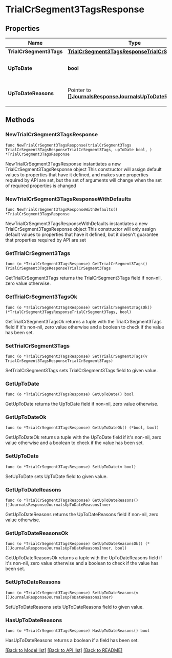 # TrialCrSegment3TagsResponse

## Properties

Name | Type | Description | Notes
------------ | ------------- | ------------- | -------------
**TrialCrSegment3Tags** | [**TrialCrSegment3TagsResponseTrialCrSegment3Tags**](TrialCrSegment3TagsResponseTrialCrSegment3Tags.md) |  | 
**UpToDate** | **bool** | 集計結果が最新かどうか | 
**UpToDateReasons** | Pointer to [**[]JournalsResponseJournalsUpToDateReasonsInner**](JournalsResponseJournalsUpToDateReasonsInner.md) | 集計が最新でない場合の要因情報 | [optional] 

## Methods

### NewTrialCrSegment3TagsResponse

`func NewTrialCrSegment3TagsResponse(trialCrSegment3Tags TrialCrSegment3TagsResponseTrialCrSegment3Tags, upToDate bool, ) *TrialCrSegment3TagsResponse`

NewTrialCrSegment3TagsResponse instantiates a new TrialCrSegment3TagsResponse object
This constructor will assign default values to properties that have it defined,
and makes sure properties required by API are set, but the set of arguments
will change when the set of required properties is changed

### NewTrialCrSegment3TagsResponseWithDefaults

`func NewTrialCrSegment3TagsResponseWithDefaults() *TrialCrSegment3TagsResponse`

NewTrialCrSegment3TagsResponseWithDefaults instantiates a new TrialCrSegment3TagsResponse object
This constructor will only assign default values to properties that have it defined,
but it doesn't guarantee that properties required by API are set

### GetTrialCrSegment3Tags

`func (o *TrialCrSegment3TagsResponse) GetTrialCrSegment3Tags() TrialCrSegment3TagsResponseTrialCrSegment3Tags`

GetTrialCrSegment3Tags returns the TrialCrSegment3Tags field if non-nil, zero value otherwise.

### GetTrialCrSegment3TagsOk

`func (o *TrialCrSegment3TagsResponse) GetTrialCrSegment3TagsOk() (*TrialCrSegment3TagsResponseTrialCrSegment3Tags, bool)`

GetTrialCrSegment3TagsOk returns a tuple with the TrialCrSegment3Tags field if it's non-nil, zero value otherwise
and a boolean to check if the value has been set.

### SetTrialCrSegment3Tags

`func (o *TrialCrSegment3TagsResponse) SetTrialCrSegment3Tags(v TrialCrSegment3TagsResponseTrialCrSegment3Tags)`

SetTrialCrSegment3Tags sets TrialCrSegment3Tags field to given value.


### GetUpToDate

`func (o *TrialCrSegment3TagsResponse) GetUpToDate() bool`

GetUpToDate returns the UpToDate field if non-nil, zero value otherwise.

### GetUpToDateOk

`func (o *TrialCrSegment3TagsResponse) GetUpToDateOk() (*bool, bool)`

GetUpToDateOk returns a tuple with the UpToDate field if it's non-nil, zero value otherwise
and a boolean to check if the value has been set.

### SetUpToDate

`func (o *TrialCrSegment3TagsResponse) SetUpToDate(v bool)`

SetUpToDate sets UpToDate field to given value.


### GetUpToDateReasons

`func (o *TrialCrSegment3TagsResponse) GetUpToDateReasons() []JournalsResponseJournalsUpToDateReasonsInner`

GetUpToDateReasons returns the UpToDateReasons field if non-nil, zero value otherwise.

### GetUpToDateReasonsOk

`func (o *TrialCrSegment3TagsResponse) GetUpToDateReasonsOk() (*[]JournalsResponseJournalsUpToDateReasonsInner, bool)`

GetUpToDateReasonsOk returns a tuple with the UpToDateReasons field if it's non-nil, zero value otherwise
and a boolean to check if the value has been set.

### SetUpToDateReasons

`func (o *TrialCrSegment3TagsResponse) SetUpToDateReasons(v []JournalsResponseJournalsUpToDateReasonsInner)`

SetUpToDateReasons sets UpToDateReasons field to given value.

### HasUpToDateReasons

`func (o *TrialCrSegment3TagsResponse) HasUpToDateReasons() bool`

HasUpToDateReasons returns a boolean if a field has been set.


[[Back to Model list]](../README.md#documentation-for-models) [[Back to API list]](../README.md#documentation-for-api-endpoints) [[Back to README]](../README.md)


